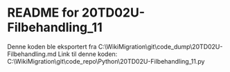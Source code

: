 # README for 20TD02U-Filbehandling_11
Denne koden ble eksportert fra C:\WikiMigration\git\code_dump\20TD02U-Filbehandling.md
Link til denne koden: C:\WikiMigration\git\code_repo\Python\20TD02U-Filbehandling_11.py

